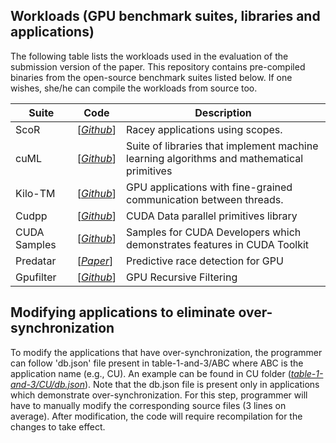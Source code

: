## Workloads (GPU benchmark suites, libraries and applications)
The following table lists the workloads used in the evaluation of the submission version of the paper. This repository contains pre-compiled binaries from the open-source benchmark suites listed below. If one wishes, she/he can compile the workloads from source too.

| Suite        | Code     | Description |
| ----------   | -------- | ----------- |
| ScoR         | [*[Github](https://github.com/csl-iisc/ScoR)*] | Racey applications using scopes. |
| cuML         | [*[Github](https://github.com/rapidsai/cuml)*] | Suite of libraries that implement machine learning algorithms and mathematical primitives
| Kilo-TM      | [*[Github](https://github.com/upenn-acg/barracuda/tree/master/benchmarks/gpu-tm)*]    | GPU applications with fine-grained communication between threads. | 
| Cudpp        | [*[Github](https://github.com/cudpp/cudpp)*] | CUDA Data parallel primitives library   |
| CUDA Samples | [*[Github](https://github.com/NVIDIA/cuda-samples/)*] | Samples for CUDA Developers which demonstrates features in CUDA Toolkit |
| Predatar     | [*[Paper](https://arxiv.org/abs/2111.12478)*] | Predictive race detection for GPU |
| Gpufilter    | [*[Github](https://github.com/andmax/gpufilter)*] | GPU Recursive Filtering |

## Modifying applications to eliminate over-synchronization
To modify the applications that have over-synchronization, the programmer can follow 'db.json' file present in table-1-and-3/ABC where ABC is the application name (e.g., CU). An example can be found in CU folder (*[table-1-and-3/CU/db.json](table-1-and-3/CU/db.json)*). Note that the db.json file is present only in applications which demonstrate over-synchronization. For this step, programmer will have to manually modify the corresponding source files (3 lines on average). After modification, the code will require recompilation for the changes to take effect.
